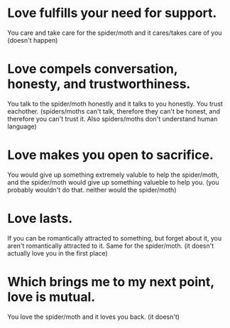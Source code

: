 # Love fulfills your need for support.

You care and take care for the spider/moth and it cares/takes care of you (doesn't happen)


# Love compels conversation, honesty, and trustworthiness.

You talk to the spider/moth honestly and it talks to you honestly. You trust eachother. (spiders/moths can't talk, therefore they can't be honest, and therefore you can't trust it. Also spiders/moths don't understand human language)



# Love makes you open to sacrifice.

You would give up something extremely valuble to help the spider/moth, and the spider/moth would give up something valueble to help you. (you probably wouldn't do that. neither would the spider/moth)



# Love lasts.

If you can be romantically attracted to something, but forget about it, you aren't romantically attracted to it. Same for the spider/moth. (it doesn't actually love you in the first place)



# Which brings me to my next point, love is mutual.

You love the spider/moth and it loves you back. (it doesn't)
